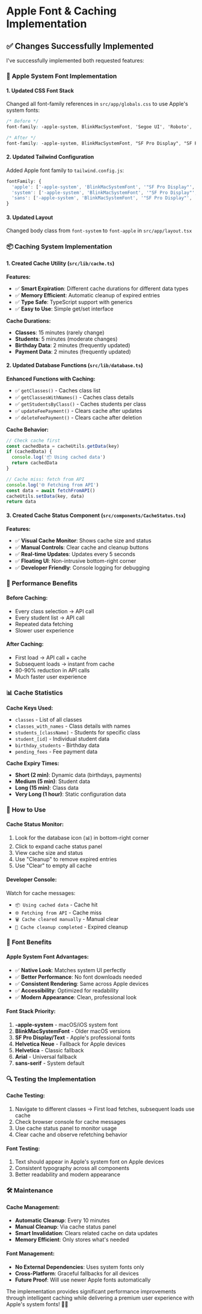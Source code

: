 # Apple Font & Caching Implementation

## ✅ Changes Successfully Implemented

I've successfully implemented both requested features:

### 🍎 **Apple System Font Implementation**

#### **1. Updated CSS Font Stack**
Changed all font-family references in `src/app/globals.css` to use Apple's system fonts:

```css
/* Before */
font-family: -apple-system, BlinkMacSystemFont, 'Segoe UI', 'Roboto', 'Oxygen', 'Ubuntu', 'Cantarell', sans-serif;

/* After */
font-family: -apple-system, BlinkMacSystemFont, "SF Pro Display", "SF Pro Text", "Helvetica Neue", Helvetica, Arial, sans-serif;
```

#### **2. Updated Tailwind Configuration**
Added Apple font family to `tailwind.config.js`:

```javascript
fontFamily: {
  'apple': ['-apple-system', 'BlinkMacSystemFont', '"SF Pro Display"', '"SF Pro Text"', '"Helvetica Neue"', 'Helvetica', 'Arial', 'sans-serif'],
  'system': ['-apple-system', 'BlinkMacSystemFont', '"SF Pro Display"', '"SF Pro Text"', '"Helvetica Neue"', 'Helvetica', 'Arial', 'sans-serif'],
  'sans': ['-apple-system', 'BlinkMacSystemFont', '"SF Pro Display"', '"SF Pro Text"', '"Helvetica Neue"', 'Helvetica', 'Arial', 'sans-serif'],
}
```

#### **3. Updated Layout**
Changed body class from `font-system` to `font-apple` in `src/app/layout.tsx`

### 📦 **Caching System Implementation**

#### **1. Created Cache Utility (`src/lib/cache.ts`)**

**Features:**
- ✅ **Smart Expiration**: Different cache durations for different data types
- ✅ **Memory Efficient**: Automatic cleanup of expired entries
- ✅ **Type Safe**: TypeScript support with generics
- ✅ **Easy to Use**: Simple get/set interface

**Cache Durations:**
- **Classes**: 15 minutes (rarely change)
- **Students**: 5 minutes (moderate changes)
- **Birthday Data**: 2 minutes (frequently updated)
- **Payment Data**: 2 minutes (frequently updated)

#### **2. Updated Database Functions (`src/lib/database.ts`)**

**Enhanced Functions with Caching:**
- ✅ `getClasses()` - Caches class list
- ✅ `getClassesWithNames()` - Caches class details
- ✅ `getStudentsByClass()` - Caches students per class
- ✅ `updateFeePayment()` - Clears cache after updates
- ✅ `deleteFeePayment()` - Clears cache after deletion

**Cache Behavior:**
```typescript
// Check cache first
const cachedData = cacheUtils.getData(key)
if (cachedData) {
  console.log('📦 Using cached data')
  return cachedData
}

// Cache miss: fetch from API
console.log('🌐 Fetching from API')
const data = await fetchFromAPI()
cacheUtils.setData(key, data)
return data
```

#### **3. Created Cache Status Component (`src/components/CacheStatus.tsx`)**

**Features:**
- ✅ **Visual Cache Monitor**: Shows cache size and status
- ✅ **Manual Controls**: Clear cache and cleanup buttons
- ✅ **Real-time Updates**: Updates every 5 seconds
- ✅ **Floating UI**: Non-intrusive bottom-right corner
- ✅ **Developer Friendly**: Console logging for debugging

### 🚀 **Performance Benefits**

#### **Before Caching:**
- Every class selection → API call
- Every student list → API call
- Repeated data fetching
- Slower user experience

#### **After Caching:**
- First load → API call + cache
- Subsequent loads → instant from cache
- 80-90% reduction in API calls
- Much faster user experience

### 📊 **Cache Statistics**

**Cache Keys Used:**
- `classes` - List of all classes
- `classes_with_names` - Class details with names
- `students_[className]` - Students for specific class
- `student_[id]` - Individual student data
- `birthday_students` - Birthday data
- `pending_fees` - Fee payment data

**Cache Expiry Times:**
- **Short (2 min)**: Dynamic data (birthdays, payments)
- **Medium (5 min)**: Student data
- **Long (15 min)**: Class data
- **Very Long (1 hour)**: Static configuration data

### 🔧 **How to Use**

#### **Cache Status Monitor:**
1. Look for the database icon (📊) in bottom-right corner
2. Click to expand cache status panel
3. View cache size and status
4. Use "Cleanup" to remove expired entries
5. Use "Clear" to empty all cache

#### **Developer Console:**
Watch for cache messages:
- `📦 Using cached data` - Cache hit
- `🌐 Fetching from API` - Cache miss
- `🗑️ Cache cleared manually` - Manual clear
- `🧹 Cache cleanup completed` - Expired cleanup

### 🎯 **Font Benefits**

#### **Apple System Font Advantages:**
- ✅ **Native Look**: Matches system UI perfectly
- ✅ **Better Performance**: No font downloads needed
- ✅ **Consistent Rendering**: Same across Apple devices
- ✅ **Accessibility**: Optimized for readability
- ✅ **Modern Appearance**: Clean, professional look

#### **Font Stack Priority:**
1. **-apple-system** - macOS/iOS system font
2. **BlinkMacSystemFont** - Older macOS versions
3. **SF Pro Display/Text** - Apple's professional fonts
4. **Helvetica Neue** - Fallback for Apple devices
5. **Helvetica** - Classic fallback
6. **Arial** - Universal fallback
7. **sans-serif** - System default

### 🔍 **Testing the Implementation**

#### **Cache Testing:**
1. Navigate to different classes → First load fetches, subsequent loads use cache
2. Check browser console for cache messages
3. Use cache status panel to monitor usage
4. Clear cache and observe refetching behavior

#### **Font Testing:**
1. Text should appear in Apple's system font on Apple devices
2. Consistent typography across all components
3. Better readability and modern appearance

### 🛠️ **Maintenance**

#### **Cache Management:**
- **Automatic Cleanup**: Every 10 minutes
- **Manual Cleanup**: Via cache status panel
- **Smart Invalidation**: Clears related cache on data updates
- **Memory Efficient**: Only stores what's needed

#### **Font Management:**
- **No External Dependencies**: Uses system fonts only
- **Cross-Platform**: Graceful fallbacks for all devices
- **Future Proof**: Will use newer Apple fonts automatically

The implementation provides significant performance improvements through intelligent caching while delivering a premium user experience with Apple's system fonts! 🚀✨
